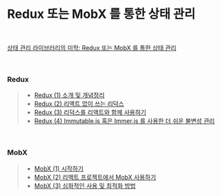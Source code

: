 # Redux 또는 MobX 를 통한 상태 관리

<br/>

[상태 관리 라이브러리의 미학: Redux 또는 MobX 를 통한 상태 관리](https://github.com/maybe0725/Note/blob/master/React/Redux%20%EB%98%90%EB%8A%94%20MobX%20%EB%A5%BC%20%ED%86%B5%ED%95%9C%20%EC%83%81%ED%83%9C%20%EA%B4%80%EB%A6%AC/%EC%83%81%ED%83%9C%20%EA%B4%80%EB%A6%AC%20%EB%9D%BC%EC%9D%B4%EB%B8%8C%EB%9F%AC%EB%A6%AC%EC%9D%98%20%EB%AF%B8%ED%95%99%3A%20Redux%20%EB%98%90%EB%8A%94%20MobX%20%EB%A5%BC%20%ED%86%B5%ED%95%9C%20%EC%83%81%ED%83%9C%20%EA%B4%80%EB%A6%AC.md)

<br/>

### Redux

> - [Redux (1) 소개 및 개념정리](https://github.com/maybe0725/Note/blob/master/React/Redux%20%EB%98%90%EB%8A%94%20MobX%20%EB%A5%BC%20%ED%86%B5%ED%95%9C%20%EC%83%81%ED%83%9C%20%EA%B4%80%EB%A6%AC/Redux%20(1)%20%EC%86%8C%EA%B0%9C%20%EB%B0%8F%20%EA%B0%9C%EB%85%90%EC%A0%95%EB%A6%AC.md)
> - [Redux (2) 리액트 없이 쓰는 리덕스](https://github.com/maybe0725/Note/blob/master/React/Redux%20%EB%98%90%EB%8A%94%20MobX%20%EB%A5%BC%20%ED%86%B5%ED%95%9C%20%EC%83%81%ED%83%9C%20%EA%B4%80%EB%A6%AC/Redux%20(2)%20%EB%A6%AC%EC%95%A1%ED%8A%B8%20%EC%97%86%EC%9D%B4%20%EC%93%B0%EB%8A%94%20%EB%A6%AC%EB%8D%95%EC%8A%A4.md)
> - [Redux (3) 리덕스를 리액트와 함께 사용하기](https://github.com/maybe0725/Note/blob/master/React/Redux%20%EB%98%90%EB%8A%94%20MobX%20%EB%A5%BC%20%ED%86%B5%ED%95%9C%20%EC%83%81%ED%83%9C%20%EA%B4%80%EB%A6%AC/Redux%20(3)%20%EB%A6%AC%EB%8D%95%EC%8A%A4%EB%A5%BC%20%EB%A6%AC%EC%95%A1%ED%8A%B8%EC%99%80%20%ED%95%A8%EA%BB%98%20%EC%82%AC%EC%9A%A9%ED%95%98%EA%B8%B0.md)
> - [Redux (4) Immutable.js 혹은 Immer.js 를 사용한 더 쉬운 불변성 관리](https://github.com/maybe0725/Note/blob/master/React/Redux%20%EB%98%90%EB%8A%94%20MobX%20%EB%A5%BC%20%ED%86%B5%ED%95%9C%20%EC%83%81%ED%83%9C%20%EA%B4%80%EB%A6%AC/Redux%20(4)%20Immutable.js%20%ED%98%B9%EC%9D%80%20Immer.js%20%EB%A5%BC%20%EC%82%AC%EC%9A%A9%ED%95%9C%20%EB%8D%94%20%EC%89%AC%EC%9A%B4%20%EB%B6%88%EB%B3%80%EC%84%B1%20%EA%B4%80%EB%A6%AC.md)

<br/>

### MobX

> - [MobX (1) 시작하기](https://github.com/maybe0725/Note/blob/master/React/Redux%20%EB%98%90%EB%8A%94%20MobX%20%EB%A5%BC%20%ED%86%B5%ED%95%9C%20%EC%83%81%ED%83%9C%20%EA%B4%80%EB%A6%AC/MobX%20(1)%20%EC%8B%9C%EC%9E%91%ED%95%98%EA%B8%B0.md)
> - [MobX (2) 리액트 프로젝트에서 MobX 사용하기](https://github.com/maybe0725/Note/blob/master/React/Redux%20%EB%98%90%EB%8A%94%20MobX%20%EB%A5%BC%20%ED%86%B5%ED%95%9C%20%EC%83%81%ED%83%9C%20%EA%B4%80%EB%A6%AC/MobX%20(2)%20%EB%A6%AC%EC%95%A1%ED%8A%B8%20%ED%94%84%EB%A1%9C%EC%A0%9D%ED%8A%B8%EC%97%90%EC%84%9C%20MobX%20%EC%82%AC%EC%9A%A9%ED%95%98%EA%B8%B0.md)
> - [MobX (3) 심화적인 사용 및 최적화 방법](https://github.com/maybe0725/Note/blob/master/React/Redux%20%EB%98%90%EB%8A%94%20MobX%20%EB%A5%BC%20%ED%86%B5%ED%95%9C%20%EC%83%81%ED%83%9C%20%EA%B4%80%EB%A6%AC/MobX%20(3)%20%EC%8B%AC%ED%99%94%EC%A0%81%EC%9D%B8%20%EC%82%AC%EC%9A%A9%20%EB%B0%8F%20%EC%B5%9C%EC%A0%81%ED%99%94%20%EB%B0%A9%EB%B2%95.md)
